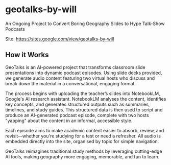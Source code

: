 # geotalks-by-will
An Ongoing Project to Convert Boring Geography Slides to Hype Talk-Show Podcasts

Site: https://sites.google.com/view/geotalks-by-will

## How it Works
GeoTalks is an AI-powered project that transforms classroom slide presentations into dynamic podcast episodes. Using slide decks provided, we generate audio content featuring two virtual hosts who discuss and break down the material in a conversational, engaging format.

The process begins with uploading the teacher’s slides into NotebookLM, Google's AI research assistant. NotebookLM analyses the content, identifies key concepts, and generates structured outputs such as summaries, timelines, and study guides. This structured data is then used to script and produce an AI-generated podcast episode, complete with two hosts "yapping" about the content in an informal, accessible style.

Each episode aims to make academic content easier to absorb, review, and revisit—whether you're studying for a test or need a refresher. All audio is embedded directly into the site, organised by topic for simple navigation.

GeoTalks reimagines traditional study methods by leveraging cutting-edge AI tools, making geography more engaging, memorable, and fun to learn.
